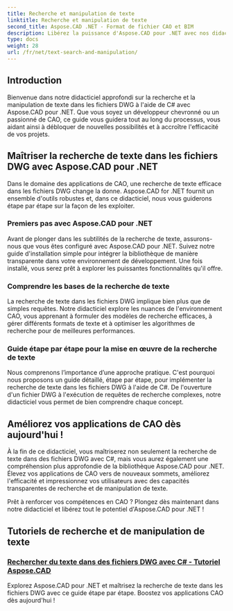 ```yaml
---
title: Recherche et manipulation de texte
linktitle: Recherche et manipulation de texte
second_title: Aspose.CAD .NET - Format de fichier CAO et BIM
description: Libérez la puissance d'Aspose.CAD pour .NET avec nos didacticiels sur la recherche de texte dans les fichiers DWG à l'aide de C#. Élevez vos compétences en CAO et améliorez vos applications.
type: docs
weight: 28
url: /fr/net/text-search-and-manipulation/
---
```


## Introduction

Bienvenue dans notre didacticiel approfondi sur la recherche et la manipulation de texte dans les fichiers DWG à l'aide de C# avec Aspose.CAD pour .NET. Que vous soyez un développeur chevronné ou un passionné de CAO, ce guide vous guidera tout au long du processus, vous aidant ainsi à débloquer de nouvelles possibilités et à accroître l'efficacité de vos projets.

## Maîtriser la recherche de texte dans les fichiers DWG avec Aspose.CAD pour .NET

Dans le domaine des applications de CAO, une recherche de texte efficace dans les fichiers DWG change la donne. Aspose.CAD for .NET fournit un ensemble d'outils robustes et, dans ce didacticiel, nous vous guiderons étape par étape sur la façon de les exploiter.

### Premiers pas avec Aspose.CAD pour .NET

Avant de plonger dans les subtilités de la recherche de texte, assurons-nous que vous êtes configuré avec Aspose.CAD pour .NET. Suivez notre guide d'installation simple pour intégrer la bibliothèque de manière transparente dans votre environnement de développement. Une fois installé, vous serez prêt à explorer les puissantes fonctionnalités qu'il offre.

### Comprendre les bases de la recherche de texte

La recherche de texte dans les fichiers DWG implique bien plus que de simples requêtes. Notre didacticiel explore les nuances de l'environnement CAO, vous apprenant à formuler des modèles de recherche efficaces, à gérer différents formats de texte et à optimiser les algorithmes de recherche pour de meilleures performances.

### Guide étape par étape pour la mise en œuvre de la recherche de texte

Nous comprenons l’importance d’une approche pratique. C'est pourquoi nous proposons un guide détaillé, étape par étape, pour implémenter la recherche de texte dans les fichiers DWG à l'aide de C#. De l'ouverture d'un fichier DWG à l'exécution de requêtes de recherche complexes, notre didacticiel vous permet de bien comprendre chaque concept. 

## Améliorez vos applications de CAO dès aujourd'hui !

À la fin de ce didacticiel, vous maîtriserez non seulement la recherche de texte dans des fichiers DWG avec C#, mais vous aurez également une compréhension plus approfondie de la bibliothèque Aspose.CAD pour .NET. Élevez vos applications de CAO vers de nouveaux sommets, améliorez l'efficacité et impressionnez vos utilisateurs avec des capacités transparentes de recherche et de manipulation de texte.

Prêt à renforcer vos compétences en CAO ? Plongez dès maintenant dans notre didacticiel et libérez tout le potentiel d'Aspose.CAD pour .NET !
## Tutoriels de recherche et de manipulation de texte
### [Rechercher du texte dans des fichiers DWG avec C# - Tutoriel Aspose.CAD](./searching-text-in-dwg-files/)
Explorez Aspose.CAD pour .NET et maîtrisez la recherche de texte dans les fichiers DWG avec ce guide étape par étape. Boostez vos applications CAO dès aujourd'hui !
